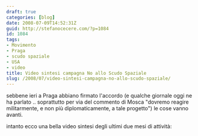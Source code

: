 ```yaml
---
draft: true
categories: [blog]
date: 2008-07-09T14:52:31Z
guid: http://stefanocecere.com/?p=1084
id: 1084
tags:
- Movimento
- Praga
- scudo spaziale
- USA
- video
title: Video sintesi campagna No allo Scudo Spaziale
slug: /2008/07/video-sintesi-campagna-no-allo-scudo-spaziale/
---
```


sebbene ieri a Praga abbiano firmato l'accordo (e qualche giornale oggi ne ha parlato .. soprattutto per via del commento di Mosca "dovremo reagire militarmente, e non più diplomaticamente, a tale progetto") le cose vanno avanti.
  
intanto ecco una bella video sintesi degli ultimi due mesi di attività: